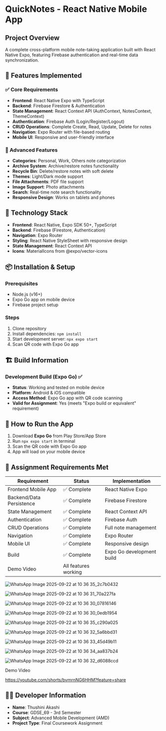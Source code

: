# QuickNotes - React Native Mobile App

## Project Overview
A complete cross-platform mobile note-taking application built with React Native Expo, featuring Firebase authentication and real-time data synchronization.

## 🚀 Features Implemented

### ✅ Core Requirements
- **Frontend**: React Native Expo with TypeScript
- **Backend**: Firebase Firestore & Authentication
- **State Management**: React Context API (AuthContext, NotesContext, ThemeContext)
- **Authentication**: Firebase Auth (Login/Register/Logout)
- **CRUD Operations**: Complete Create, Read, Update, Delete for notes
- **Navigation**: Expo Router with file-based routing
- **Mobile UI**: Responsive and user-friendly interface

### 📱 Advanced Features
- **Categories**: Personal, Work, Others note categorization
- **Archive System**: Archive/restore notes functionality
- **Recycle Bin**: Delete/restore notes with soft delete
- **Themes**: Light/Dark mode support
- **File Attachments**: PDF file support
- **Image Support**: Photo attachments
- **Search**: Real-time note search functionality
- **Responsive Design**: Works on tablets and phones

## 🔧 Technology Stack
- **Frontend**: React Native, Expo SDK 50+, TypeScript
- **Backend**: Firebase (Firestore, Authentication)
- **Navigation**: Expo Router
- **Styling**: React Native StyleSheet with responsive design
- **State Management**: React Context API
- **Icons**: MaterialIcons from @expo/vector-icons

## 📦 Installation & Setup

### Prerequisites
- Node.js (v16+)
- Expo Go app on mobile device
- Firebase project setup

### Steps
1. Clone repository
2. Install dependencies: `npm install`
3. Start development server: `npx expo start`
4. Scan QR code with Expo Go app

## 🏗️ Build Information

### Development Build (Expo Go) ✅
- **Status**: Working and tested on mobile device
- **Platform**: Android & iOS compatible
- **Access Method**: Expo Go app with QR code scanning
- **Valid for Assignment**: Yes (meets "Expo build or equivalent" requirement)

## 📱 How to Run the App
1. Download **Expo Go** from Play Store/App Store
2. Run `npx expo start` in terminal
3. Scan the QR code with Expo Go app
4. App will load on your mobile device

## 🎯 Assignment Requirements Met

| Requirement | Status | Implementation |
|-------------|--------|---------------|
| Frontend Mobile App | ✅ Complete | React Native Expo |
| Backend/Data Persistence | ✅ Complete | Firebase Firestore |
| State Management | ✅ Complete | React Context API |
| Authentication | ✅ Complete | Firebase Auth |
| CRUD Operations | ✅ Complete | Full note management |
| Navigation | ✅ Complete | Expo Router |
| Mobile UI | ✅ Complete | Responsive design |
| Build | ✅ Complete | Expo Go development build |
| Demo Video |  All features working |


![WhatsApp Image 2025-09-22 at 10 36 35_2c7b0432](https://github.com/user-attachments/assets/bdb9755f-7196-4f57-bff4-0c705b0edc22)

![WhatsApp Image 2025-09-22 at 10 36 31_70a227fa](https://github.com/user-attachments/assets/d6ddac37-cdac-4ba1-a748-f8097e5956c9)

![WhatsApp Image 2025-09-22 at 10 36 30_07816146](https://github.com/user-attachments/assets/10f5c969-1bf6-4bf3-9ab9-6cf7182ff3bd)

![WhatsApp Image 2025-09-22 at 10 36 30_0edb1954](https://github.com/user-attachments/assets/c58b40ae-6f67-4239-a304-144281925f6d)

![WhatsApp Image 2025-09-22 at 10 36 35_c290a025](https://github.com/user-attachments/assets/2c09988c-e6f8-4b7e-ba37-365100df87f3)

![WhatsApp Image 2025-09-22 at 10 36 32_5a6bbd31](https://github.com/user-attachments/assets/a615aac9-70a4-45a7-94e2-7adc2309f6e9)

![WhatsApp Image 2025-09-22 at 10 36 33_45d49b11](https://github.com/user-attachments/assets/7c63dbdb-d935-482e-8c7d-af3577b0cf17)

![WhatsApp Image 2025-09-22 at 10 36 34_aa837b24](https://github.com/user-attachments/assets/e9dcb1bc-28da-43ee-b3b2-7f75bd1a19f1)

![WhatsApp Image 2025-09-22 at 10 36 32_d6088ccd](https://github.com/user-attachments/assets/bfe76297-7034-4475-843f-b441e4aaacb0)


Demo Video

https://youtube.com/shorts/bvmrnNG6HHM?feature=share

## 👨‍💻 Developer Information
- **Name**: Thushini Akashi
- **Course**: GDSE_69 - 3rd Semester
- **Subject**: Advanced Mobile Development (AMD)
- **Project Type**: Final Coursework Assignment

